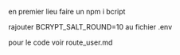 en premier lieu faire un npm i bcript

rajouter 
BCRYPT_SALT_ROUND=10
au fichier .env

pour le code voir route_user.md
